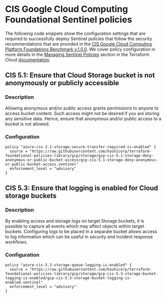 #  CIS Google Cloud Computing Foundational Sentinel policies

The following code snippets show the configuration settings that are required to successfully deploy Sentinel policies that follow the security recommendations that are provided in the [CIS Google Cloud Computing Platform Foundations Benchmark v.1.0.0](https://www.cisecurity.org/benchmark/google_cloud_computing_platform/). We cover policy configuration in more details in the [Managing Sentinel Policies](https://www.terraform.io/docs/cloud/sentinel/manage-policies.html) section in the Terraform Cloud [documentation](https://www.terraform.io/docs/cloud/index.html).

## CIS 5.1: Ensure that Cloud Storage bucket is not anonymously or publicly accessible

### Description
Allowing anonymous and/or public access grants permissions to anyone to access bucket content. Such access might not be desired if you are storing any sensitive data. Hence, ensure that anonymous and/or public access to a bucket is not allowed.

### Configuration

```hcl
policy "azure-cis-3.1-storage-secure-transfer-required-is-enabled" {
  source = "https://raw.githubusercontent.com/hashicorp/terraform-foundational-policies-library/gcp/storage/gcp-cis-5.1-storage-deny-anonymous-or-public-bucket-access/gcp-cis-5.1-storage-deny-anonymous-or-public-bucket-access.sentinel"
  enforcement_level = "advisory"
}
```

## CIS 5.3: Ensure that logging is enabled for Cloud storage buckets

### Description
By enabling access and storage logs on target Storage buckets, it is possible to capture all events which may affect objects within target buckets. Configuring logs to be placed in a separate bucket allows access to log information which can be useful in security and incident response workflows.

### Configuration

```hcl
policy "azure-cis-3.3-storage-queue-logging-is-enabled" {
  source = "https://raw.githubusercontent.com/hashicorp/terraform-foundational-policies-library/gcp/storage/gcp-cis-5.3-storage-bucket-logging-is-enabled/gcp-cis-5.3-storage-bucket-logging-is-enabled.sentinel"
  enforcement_level = "advisory"
}
```